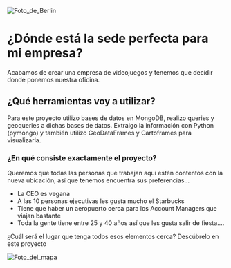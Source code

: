 ![Foto_de_Berlin](https://github.com/agalvezcorell/Project.3-Perfect_headquarters_place/blob/master/output/portada.jpg)

# ¿Dónde está la sede perfecta para mi empresa?
Acabamos de crear una empresa de videojuegos y tenemos que decidir donde ponemos nuestra oficina.

## ¿Qué herramientas voy a utilizar?
Para este proyecto utilizo bases de datos en MongoDB, realizo queries y geoqueries a dichas bases de datos.
Extraigo la información con Python (pymongo) y también utilizo GeoDataFrames y Cartoframes para visualizarla.

### ¿En qué consiste exactamente el proyecto?
Queremos que todas las personas que trabajan aquí estén contentos con la nueva ubicación, así que tenemos encuentra sus preferencias...

- La CEO es vegana
- A las 10 personas ejecutivas les gusta mucho el Starbucks
- Tiene que haber un aeropuerto cerca para los Account Managers que viajan bastante
- Toda la gente tiene entre 25 y 40 años así que les gusta salir de fiesta....


¿Cuál será el lugar que tenga todos esos elementos cerca?
Descúbrelo en este proyecto

![Foto_del_mapa](https://github.com/agalvezcorell/Project.3-Perfect_headquarters_place/blob/master/output/mapa.png)